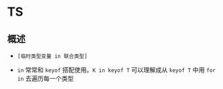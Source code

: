 # TS

## 概述

  - `[临时类型变量 in 联合类型]`

  - `in` 常常和 `keyof` 搭配使用。`K in keyof T` 可以理解成从 `keyof T` 中用 `for in` 去遍历每一个类型
